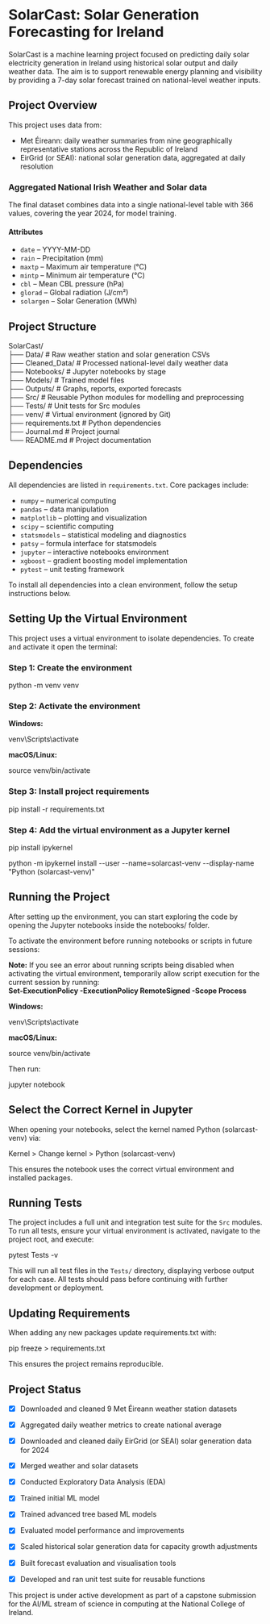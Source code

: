 # SolarCast: Solar Generation Forecasting for Ireland

SolarCast is a machine learning project focused on predicting daily solar electricity generation in Ireland using historical solar output and daily weather data. The aim is to support renewable energy planning and visibility by providing a 7-day solar forecast trained on national-level weather inputs.

## Project Overview

This project uses data from:

- Met Éireann: daily weather summaries from nine geographically representative stations across the Republic of Ireland
- EirGrid (or SEAI): national solar generation data, aggregated at daily resolution

### Aggregated National Irish Weather and Solar data

The final dataset combines data into a single national-level table with 366 values, covering the year 2024, for model training.

#### Attributes

- `date` – YYYY-MM-DD
- `rain` – Precipitation (mm)
- `maxtp` – Maximum air temperature (°C)
- `mintp` – Minimum air temperature (°C)
- `cbl` – Mean CBL pressure (hPa)
- `glorad` – Global radiation (J/cm²)
- `solargen` – Solar Generation (MWh)


## Project Structure

SolarCast/  
├── Data/                # Raw weather station and solar generation CSVs  
├── Cleaned_Data/        # Processed national-level daily weather data  
├── Notebooks/           # Jupyter notebooks by stage  
├── Models/              # Trained model files  
├── Outputs/             # Graphs, reports, exported forecasts  
├── Src/                 # Reusable Python modules for modelling and preprocessing  
├── Tests/               # Unit tests for Src modules  
├── venv/                # Virtual environment (ignored by Git)  
├── requirements.txt     # Python dependencies  
├── Journal.md           # Project journal  
└── README.md            # Project documentation  


## Dependencies

All dependencies are listed in `requirements.txt`. Core packages include:

- `numpy` – numerical computing  
- `pandas` – data manipulation  
- `matplotlib` – plotting and visualization  
- `scipy` – scientific computing  
- `statsmodels` – statistical modeling and diagnostics  
- `patsy` – formula interface for statsmodels  
- `jupyter` – interactive notebooks environment  
- `xgboost` – gradient boosting model implementation    
- `pytest` – unit testing framework   

To install all dependencies into a clean environment, follow the setup instructions below.

## Setting Up the Virtual Environment

This project uses a virtual environment to isolate dependencies. To create and activate it open the terminal:

### Step 1: Create the environment

python -m venv venv 

### Step 2: Activate the environment

__Windows:__  

venv\Scripts\activate

__macOS/Linux:__  

source venv/bin/activate

### Step 3: Install project requirements

pip install -r requirements.txt

### Step 4: Add the virtual environment as a Jupyter kernel

pip install ipykernel  

python -m ipykernel install --user --name=solarcast-venv --display-name "Python (solarcast-venv)"

## Running the Project

After setting up the environment, you can start exploring the code by opening the Jupyter notebooks inside the notebooks/ folder.

To activate the environment before running notebooks or scripts in future sessions:

**Note:** If you see an error about running scripts being disabled when activating the virtual environment, temporarily allow script execution for the current session by running:  
**Set-ExecutionPolicy -ExecutionPolicy RemoteSigned -Scope Process**   

__Windows:__  

venv\Scripts\activate

__macOS/Linux:__  

source venv/bin/activate

Then run:  

jupyter notebook

## Select the Correct Kernel in Jupyter

When opening your notebooks, select the kernel named Python (solarcast-venv) via:  

Kernel > Change kernel > Python (solarcast-venv)  

This ensures the notebook uses the correct virtual environment and installed packages.  

## Running Tests

The project includes a full unit and integration test suite for the `Src` modules. To run all tests, ensure your virtual environment is activated, navigate to the project root, and execute:

pytest Tests -v


This will run all test files in the `Tests/` directory, displaying verbose output for each case. All tests should pass before continuing with further development or deployment.


## Updating Requirements

When adding any new packages update requirements.txt with:

pip freeze > requirements.txt

This ensures the project remains reproducible.

## Project Status

- [x] Downloaded and cleaned 9 Met Éireann weather station datasets  
- [x] Aggregated daily weather metrics to create national average  
- [x] Downloaded and cleaned daily EirGrid (or SEAI) solar generation data for 2024  
- [x] Merged weather and solar datasets  
- [x] Conducted Exploratory Data Analysis (EDA)  
- [x] Trained initial ML model  
- [x] Trained advanced tree based ML models
- [x] Evaluated model performance and improvements  
- [x] Scaled historical solar generation data for capacity growth adjustments  
- [x] Built forecast evaluation and visualisation tools  
- [x] Developed and ran unit test suite for reusable functions  



This project is under active development as part of a capstone submission for the AI/ML stream of science in computing at the National College of Ireland.
